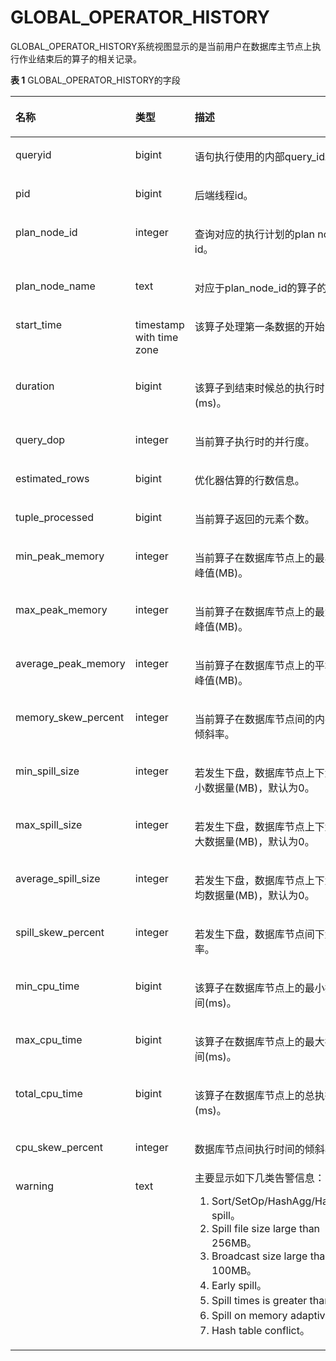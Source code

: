 # GLOBAL\_OPERATOR\_HISTORY

GLOBAL\_OPERATOR\_HISTORY系统视图显示的是当前用户在数据库主节点上执行作业结束后的算子的相关记录。

**表 1**  GLOBAL\_OPERATOR\_HISTORY的字段

<a name="zh-cn_topic_0237122744_zh-cn_topic_0111176227_table85181143511"></a>
<table><thead align="left"><tr id="zh-cn_topic_0237122744_zh-cn_topic_0111176227_row12518114125110"><th class="cellrowborder" valign="top" width="22%" id="mcps1.2.4.1.1"><p id="zh-cn_topic_0237122744_zh-cn_topic_0111176227_p7518161415512"><a name="zh-cn_topic_0237122744_zh-cn_topic_0111176227_p7518161415512"></a><a name="zh-cn_topic_0237122744_zh-cn_topic_0111176227_p7518161415512"></a>名称</p>
</th>
<th class="cellrowborder" valign="top" width="21.92%" id="mcps1.2.4.1.2"><p id="zh-cn_topic_0237122744_zh-cn_topic_0111176227_p651816147513"><a name="zh-cn_topic_0237122744_zh-cn_topic_0111176227_p651816147513"></a><a name="zh-cn_topic_0237122744_zh-cn_topic_0111176227_p651816147513"></a>类型</p>
</th>
<th class="cellrowborder" valign="top" width="56.08%" id="mcps1.2.4.1.3"><p id="zh-cn_topic_0237122744_zh-cn_topic_0111176227_p1351919149511"><a name="zh-cn_topic_0237122744_zh-cn_topic_0111176227_p1351919149511"></a><a name="zh-cn_topic_0237122744_zh-cn_topic_0111176227_p1351919149511"></a>描述</p>
</th>
</tr>
</thead>
<tbody><tr id="zh-cn_topic_0237122744_zh-cn_topic_0111176227_row155196149514"><td class="cellrowborder" valign="top" width="22%" headers="mcps1.2.4.1.1 "><p id="zh-cn_topic_0237122744_zh-cn_topic_0111176227_p2519314135114"><a name="zh-cn_topic_0237122744_zh-cn_topic_0111176227_p2519314135114"></a><a name="zh-cn_topic_0237122744_zh-cn_topic_0111176227_p2519314135114"></a>queryid</p>
</td>
<td class="cellrowborder" valign="top" width="21.92%" headers="mcps1.2.4.1.2 "><p id="zh-cn_topic_0237122744_zh-cn_topic_0111176227_p1651921418517"><a name="zh-cn_topic_0237122744_zh-cn_topic_0111176227_p1651921418517"></a><a name="zh-cn_topic_0237122744_zh-cn_topic_0111176227_p1651921418517"></a>bigint</p>
</td>
<td class="cellrowborder" valign="top" width="56.08%" headers="mcps1.2.4.1.3 "><p id="zh-cn_topic_0237122744_zh-cn_topic_0111176227_p4519141415115"><a name="zh-cn_topic_0237122744_zh-cn_topic_0111176227_p4519141415115"></a><a name="zh-cn_topic_0237122744_zh-cn_topic_0111176227_p4519141415115"></a>语句执行使用的内部query_id。</p>
</td>
</tr>
<tr id="zh-cn_topic_0237122744_zh-cn_topic_0111176227_row3519181415112"><td class="cellrowborder" valign="top" width="22%" headers="mcps1.2.4.1.1 "><p id="zh-cn_topic_0237122744_zh-cn_topic_0111176227_p14519914195120"><a name="zh-cn_topic_0237122744_zh-cn_topic_0111176227_p14519914195120"></a><a name="zh-cn_topic_0237122744_zh-cn_topic_0111176227_p14519914195120"></a>pid</p>
</td>
<td class="cellrowborder" valign="top" width="21.92%" headers="mcps1.2.4.1.2 "><p id="zh-cn_topic_0237122744_zh-cn_topic_0111176227_p1651971414515"><a name="zh-cn_topic_0237122744_zh-cn_topic_0111176227_p1651971414515"></a><a name="zh-cn_topic_0237122744_zh-cn_topic_0111176227_p1651971414515"></a>bigint</p>
</td>
<td class="cellrowborder" valign="top" width="56.08%" headers="mcps1.2.4.1.3 "><p id="zh-cn_topic_0237122744_zh-cn_topic_0111176227_p651921410511"><a name="zh-cn_topic_0237122744_zh-cn_topic_0111176227_p651921410511"></a><a name="zh-cn_topic_0237122744_zh-cn_topic_0111176227_p651921410511"></a>后端线程id。</p>
</td>
</tr>
<tr id="zh-cn_topic_0237122744_zh-cn_topic_0111176227_row551921411518"><td class="cellrowborder" valign="top" width="22%" headers="mcps1.2.4.1.1 "><p id="zh-cn_topic_0237122744_zh-cn_topic_0111176227_p85191414155117"><a name="zh-cn_topic_0237122744_zh-cn_topic_0111176227_p85191414155117"></a><a name="zh-cn_topic_0237122744_zh-cn_topic_0111176227_p85191414155117"></a>plan_node_id</p>
</td>
<td class="cellrowborder" valign="top" width="21.92%" headers="mcps1.2.4.1.2 "><p id="zh-cn_topic_0237122744_zh-cn_topic_0111176227_p1951991455112"><a name="zh-cn_topic_0237122744_zh-cn_topic_0111176227_p1951991455112"></a><a name="zh-cn_topic_0237122744_zh-cn_topic_0111176227_p1951991455112"></a>integer</p>
</td>
<td class="cellrowborder" valign="top" width="56.08%" headers="mcps1.2.4.1.3 "><p id="zh-cn_topic_0237122744_zh-cn_topic_0111176227_p3519101415516"><a name="zh-cn_topic_0237122744_zh-cn_topic_0111176227_p3519101415516"></a><a name="zh-cn_topic_0237122744_zh-cn_topic_0111176227_p3519101415516"></a>查询对应的执行计划的plan node id。</p>
</td>
</tr>
<tr id="zh-cn_topic_0237122744_zh-cn_topic_0111176227_row17519614175113"><td class="cellrowborder" valign="top" width="22%" headers="mcps1.2.4.1.1 "><p id="zh-cn_topic_0237122744_zh-cn_topic_0111176227_p5519131418511"><a name="zh-cn_topic_0237122744_zh-cn_topic_0111176227_p5519131418511"></a><a name="zh-cn_topic_0237122744_zh-cn_topic_0111176227_p5519131418511"></a>plan_node_name</p>
</td>
<td class="cellrowborder" valign="top" width="21.92%" headers="mcps1.2.4.1.2 "><p id="zh-cn_topic_0237122744_zh-cn_topic_0111176227_p1951971455118"><a name="zh-cn_topic_0237122744_zh-cn_topic_0111176227_p1951971455118"></a><a name="zh-cn_topic_0237122744_zh-cn_topic_0111176227_p1951971455118"></a>text</p>
</td>
<td class="cellrowborder" valign="top" width="56.08%" headers="mcps1.2.4.1.3 "><p id="zh-cn_topic_0237122744_zh-cn_topic_0111176227_p1825284518537"><a name="zh-cn_topic_0237122744_zh-cn_topic_0111176227_p1825284518537"></a><a name="zh-cn_topic_0237122744_zh-cn_topic_0111176227_p1825284518537"></a>对应于plan_node_id的算子的名称。</p>
</td>
</tr>
<tr id="zh-cn_topic_0237122744_zh-cn_topic_0111176227_row251961411512"><td class="cellrowborder" valign="top" width="22%" headers="mcps1.2.4.1.1 "><p id="zh-cn_topic_0237122744_zh-cn_topic_0111176227_p10519171455119"><a name="zh-cn_topic_0237122744_zh-cn_topic_0111176227_p10519171455119"></a><a name="zh-cn_topic_0237122744_zh-cn_topic_0111176227_p10519171455119"></a>start_time</p>
</td>
<td class="cellrowborder" valign="top" width="21.92%" headers="mcps1.2.4.1.2 "><p id="zh-cn_topic_0237122744_zh-cn_topic_0111176227_p10519314105112"><a name="zh-cn_topic_0237122744_zh-cn_topic_0111176227_p10519314105112"></a><a name="zh-cn_topic_0237122744_zh-cn_topic_0111176227_p10519314105112"></a>timestamp with time zone</p>
</td>
<td class="cellrowborder" valign="top" width="56.08%" headers="mcps1.2.4.1.3 "><p id="zh-cn_topic_0237122744_zh-cn_topic_0111176227_p751971405113"><a name="zh-cn_topic_0237122744_zh-cn_topic_0111176227_p751971405113"></a><a name="zh-cn_topic_0237122744_zh-cn_topic_0111176227_p751971405113"></a>该算子处理第一条数据的开始时间。</p>
</td>
</tr>
<tr id="zh-cn_topic_0237122744_zh-cn_topic_0111176227_row15191214175110"><td class="cellrowborder" valign="top" width="22%" headers="mcps1.2.4.1.1 "><p id="zh-cn_topic_0237122744_zh-cn_topic_0111176227_p7519141412514"><a name="zh-cn_topic_0237122744_zh-cn_topic_0111176227_p7519141412514"></a><a name="zh-cn_topic_0237122744_zh-cn_topic_0111176227_p7519141412514"></a>duration</p>
</td>
<td class="cellrowborder" valign="top" width="21.92%" headers="mcps1.2.4.1.2 "><p id="zh-cn_topic_0237122744_zh-cn_topic_0111176227_p205191014155120"><a name="zh-cn_topic_0237122744_zh-cn_topic_0111176227_p205191014155120"></a><a name="zh-cn_topic_0237122744_zh-cn_topic_0111176227_p205191014155120"></a>bigint</p>
</td>
<td class="cellrowborder" valign="top" width="56.08%" headers="mcps1.2.4.1.3 "><p id="zh-cn_topic_0237122744_zh-cn_topic_0111176227_p1451971495114"><a name="zh-cn_topic_0237122744_zh-cn_topic_0111176227_p1451971495114"></a><a name="zh-cn_topic_0237122744_zh-cn_topic_0111176227_p1451971495114"></a>该算子到结束时候总的执行时间(ms)。</p>
</td>
</tr>
<tr id="zh-cn_topic_0237122744_zh-cn_topic_0111176227_row15519614165115"><td class="cellrowborder" valign="top" width="22%" headers="mcps1.2.4.1.1 "><p id="zh-cn_topic_0237122744_zh-cn_topic_0111176227_p1451911141518"><a name="zh-cn_topic_0237122744_zh-cn_topic_0111176227_p1451911141518"></a><a name="zh-cn_topic_0237122744_zh-cn_topic_0111176227_p1451911141518"></a>query_dop</p>
</td>
<td class="cellrowborder" valign="top" width="21.92%" headers="mcps1.2.4.1.2 "><p id="zh-cn_topic_0237122744_zh-cn_topic_0111176227_p7519514155119"><a name="zh-cn_topic_0237122744_zh-cn_topic_0111176227_p7519514155119"></a><a name="zh-cn_topic_0237122744_zh-cn_topic_0111176227_p7519514155119"></a>integer</p>
</td>
<td class="cellrowborder" valign="top" width="56.08%" headers="mcps1.2.4.1.3 "><p id="zh-cn_topic_0237122744_zh-cn_topic_0111176227_p8519111485115"><a name="zh-cn_topic_0237122744_zh-cn_topic_0111176227_p8519111485115"></a><a name="zh-cn_topic_0237122744_zh-cn_topic_0111176227_p8519111485115"></a>当前算子执行时的并行度。</p>
</td>
</tr>
<tr id="zh-cn_topic_0237122744_zh-cn_topic_0111176227_row8519914145114"><td class="cellrowborder" valign="top" width="22%" headers="mcps1.2.4.1.1 "><p id="zh-cn_topic_0237122744_zh-cn_topic_0111176227_p1151971405113"><a name="zh-cn_topic_0237122744_zh-cn_topic_0111176227_p1151971405113"></a><a name="zh-cn_topic_0237122744_zh-cn_topic_0111176227_p1151971405113"></a>estimated_rows</p>
</td>
<td class="cellrowborder" valign="top" width="21.92%" headers="mcps1.2.4.1.2 "><p id="zh-cn_topic_0237122744_zh-cn_topic_0111176227_p65191314155115"><a name="zh-cn_topic_0237122744_zh-cn_topic_0111176227_p65191314155115"></a><a name="zh-cn_topic_0237122744_zh-cn_topic_0111176227_p65191314155115"></a>bigint</p>
</td>
<td class="cellrowborder" valign="top" width="56.08%" headers="mcps1.2.4.1.3 "><p id="zh-cn_topic_0237122744_zh-cn_topic_0111176227_p15519101411512"><a name="zh-cn_topic_0237122744_zh-cn_topic_0111176227_p15519101411512"></a><a name="zh-cn_topic_0237122744_zh-cn_topic_0111176227_p15519101411512"></a>优化器估算的行数信息。</p>
</td>
</tr>
<tr id="zh-cn_topic_0237122744_zh-cn_topic_0111176227_row14519161419512"><td class="cellrowborder" valign="top" width="22%" headers="mcps1.2.4.1.1 "><p id="zh-cn_topic_0237122744_zh-cn_topic_0111176227_p4519181485114"><a name="zh-cn_topic_0237122744_zh-cn_topic_0111176227_p4519181485114"></a><a name="zh-cn_topic_0237122744_zh-cn_topic_0111176227_p4519181485114"></a>tuple_processed</p>
</td>
<td class="cellrowborder" valign="top" width="21.92%" headers="mcps1.2.4.1.2 "><p id="zh-cn_topic_0237122744_zh-cn_topic_0111176227_p2519121416514"><a name="zh-cn_topic_0237122744_zh-cn_topic_0111176227_p2519121416514"></a><a name="zh-cn_topic_0237122744_zh-cn_topic_0111176227_p2519121416514"></a>bigint</p>
</td>
<td class="cellrowborder" valign="top" width="56.08%" headers="mcps1.2.4.1.3 "><p id="zh-cn_topic_0237122744_zh-cn_topic_0111176227_p55195145519"><a name="zh-cn_topic_0237122744_zh-cn_topic_0111176227_p55195145519"></a><a name="zh-cn_topic_0237122744_zh-cn_topic_0111176227_p55195145519"></a>当前算子返回的元素个数。</p>
</td>
</tr>
<tr id="zh-cn_topic_0237122744_zh-cn_topic_0111176227_row13519514115111"><td class="cellrowborder" valign="top" width="22%" headers="mcps1.2.4.1.1 "><p id="zh-cn_topic_0237122744_zh-cn_topic_0111176227_p45193142511"><a name="zh-cn_topic_0237122744_zh-cn_topic_0111176227_p45193142511"></a><a name="zh-cn_topic_0237122744_zh-cn_topic_0111176227_p45193142511"></a>min_peak_memory</p>
</td>
<td class="cellrowborder" valign="top" width="21.92%" headers="mcps1.2.4.1.2 "><p id="zh-cn_topic_0237122744_zh-cn_topic_0111176227_p8519151410510"><a name="zh-cn_topic_0237122744_zh-cn_topic_0111176227_p8519151410510"></a><a name="zh-cn_topic_0237122744_zh-cn_topic_0111176227_p8519151410510"></a>integer</p>
</td>
<td class="cellrowborder" valign="top" width="56.08%" headers="mcps1.2.4.1.3 "><p id="zh-cn_topic_0237122744_zh-cn_topic_0111176227_p165191114145119"><a name="zh-cn_topic_0237122744_zh-cn_topic_0111176227_p165191114145119"></a><a name="zh-cn_topic_0237122744_zh-cn_topic_0111176227_p165191114145119"></a>当前算子在数据库节点上的最小内存峰值(MB)。</p>
</td>
</tr>
<tr id="zh-cn_topic_0237122744_zh-cn_topic_0111176227_row651951425114"><td class="cellrowborder" valign="top" width="22%" headers="mcps1.2.4.1.1 "><p id="zh-cn_topic_0237122744_zh-cn_topic_0111176227_p1519121413516"><a name="zh-cn_topic_0237122744_zh-cn_topic_0111176227_p1519121413516"></a><a name="zh-cn_topic_0237122744_zh-cn_topic_0111176227_p1519121413516"></a>max_peak_memory</p>
</td>
<td class="cellrowborder" valign="top" width="21.92%" headers="mcps1.2.4.1.2 "><p id="zh-cn_topic_0237122744_zh-cn_topic_0111176227_p1751916147515"><a name="zh-cn_topic_0237122744_zh-cn_topic_0111176227_p1751916147515"></a><a name="zh-cn_topic_0237122744_zh-cn_topic_0111176227_p1751916147515"></a>integer</p>
</td>
<td class="cellrowborder" valign="top" width="56.08%" headers="mcps1.2.4.1.3 "><p id="zh-cn_topic_0237122744_zh-cn_topic_0111176227_p85191314135116"><a name="zh-cn_topic_0237122744_zh-cn_topic_0111176227_p85191314135116"></a><a name="zh-cn_topic_0237122744_zh-cn_topic_0111176227_p85191314135116"></a>当前算子在数据库节点上的最大内存峰值(MB)。</p>
</td>
</tr>
<tr id="zh-cn_topic_0237122744_zh-cn_topic_0111176227_row165191314175116"><td class="cellrowborder" valign="top" width="22%" headers="mcps1.2.4.1.1 "><p id="zh-cn_topic_0237122744_zh-cn_topic_0111176227_p1252010141514"><a name="zh-cn_topic_0237122744_zh-cn_topic_0111176227_p1252010141514"></a><a name="zh-cn_topic_0237122744_zh-cn_topic_0111176227_p1252010141514"></a>average_peak_memory</p>
</td>
<td class="cellrowborder" valign="top" width="21.92%" headers="mcps1.2.4.1.2 "><p id="zh-cn_topic_0237122744_zh-cn_topic_0111176227_p3520171413517"><a name="zh-cn_topic_0237122744_zh-cn_topic_0111176227_p3520171413517"></a><a name="zh-cn_topic_0237122744_zh-cn_topic_0111176227_p3520171413517"></a>integer</p>
</td>
<td class="cellrowborder" valign="top" width="56.08%" headers="mcps1.2.4.1.3 "><p id="zh-cn_topic_0237122744_zh-cn_topic_0111176227_p15520161445117"><a name="zh-cn_topic_0237122744_zh-cn_topic_0111176227_p15520161445117"></a><a name="zh-cn_topic_0237122744_zh-cn_topic_0111176227_p15520161445117"></a>当前算子在数据库节点上的平均内存峰值(MB)。</p>
</td>
</tr>
<tr id="zh-cn_topic_0237122744_zh-cn_topic_0111176227_row1021234211415"><td class="cellrowborder" valign="top" width="22%" headers="mcps1.2.4.1.1 "><p id="zh-cn_topic_0237122744_zh-cn_topic_0111176227_p162135421546"><a name="zh-cn_topic_0237122744_zh-cn_topic_0111176227_p162135421546"></a><a name="zh-cn_topic_0237122744_zh-cn_topic_0111176227_p162135421546"></a>memory_skew_percent</p>
</td>
<td class="cellrowborder" valign="top" width="21.92%" headers="mcps1.2.4.1.2 "><p id="zh-cn_topic_0237122744_zh-cn_topic_0111176227_p02131442948"><a name="zh-cn_topic_0237122744_zh-cn_topic_0111176227_p02131442948"></a><a name="zh-cn_topic_0237122744_zh-cn_topic_0111176227_p02131442948"></a>integer</p>
</td>
<td class="cellrowborder" valign="top" width="56.08%" headers="mcps1.2.4.1.3 "><p id="zh-cn_topic_0237122744_zh-cn_topic_0111176227_p1721315421243"><a name="zh-cn_topic_0237122744_zh-cn_topic_0111176227_p1721315421243"></a><a name="zh-cn_topic_0237122744_zh-cn_topic_0111176227_p1721315421243"></a>当前算子在<span id="zh-cn_topic_0237122744_text167753634511"><a name="zh-cn_topic_0237122744_text167753634511"></a><a name="zh-cn_topic_0237122744_text167753634511"></a>数据库节点</span>间的内存使用倾斜率。</p>
</td>
</tr>
<tr id="zh-cn_topic_0237122744_zh-cn_topic_0111176227_row85201814195111"><td class="cellrowborder" valign="top" width="22%" headers="mcps1.2.4.1.1 "><p id="zh-cn_topic_0237122744_zh-cn_topic_0111176227_p1752031425113"><a name="zh-cn_topic_0237122744_zh-cn_topic_0111176227_p1752031425113"></a><a name="zh-cn_topic_0237122744_zh-cn_topic_0111176227_p1752031425113"></a>min_spill_size</p>
</td>
<td class="cellrowborder" valign="top" width="21.92%" headers="mcps1.2.4.1.2 "><p id="zh-cn_topic_0237122744_zh-cn_topic_0111176227_p952021419512"><a name="zh-cn_topic_0237122744_zh-cn_topic_0111176227_p952021419512"></a><a name="zh-cn_topic_0237122744_zh-cn_topic_0111176227_p952021419512"></a>integer</p>
</td>
<td class="cellrowborder" valign="top" width="56.08%" headers="mcps1.2.4.1.3 "><p id="zh-cn_topic_0237122744_zh-cn_topic_0111176227_p752071475115"><a name="zh-cn_topic_0237122744_zh-cn_topic_0111176227_p752071475115"></a><a name="zh-cn_topic_0237122744_zh-cn_topic_0111176227_p752071475115"></a>若发生下盘，数据库节点上下盘的最小数据量(MB)，默认为0。</p>
</td>
</tr>
<tr id="zh-cn_topic_0237122744_zh-cn_topic_0111176227_row25206142513"><td class="cellrowborder" valign="top" width="22%" headers="mcps1.2.4.1.1 "><p id="zh-cn_topic_0237122744_zh-cn_topic_0111176227_p1952021418517"><a name="zh-cn_topic_0237122744_zh-cn_topic_0111176227_p1952021418517"></a><a name="zh-cn_topic_0237122744_zh-cn_topic_0111176227_p1952021418517"></a>max_spill_size</p>
</td>
<td class="cellrowborder" valign="top" width="21.92%" headers="mcps1.2.4.1.2 "><p id="zh-cn_topic_0237122744_zh-cn_topic_0111176227_p1452018144513"><a name="zh-cn_topic_0237122744_zh-cn_topic_0111176227_p1452018144513"></a><a name="zh-cn_topic_0237122744_zh-cn_topic_0111176227_p1452018144513"></a>integer</p>
</td>
<td class="cellrowborder" valign="top" width="56.08%" headers="mcps1.2.4.1.3 "><p id="zh-cn_topic_0237122744_zh-cn_topic_0111176227_p185201314115112"><a name="zh-cn_topic_0237122744_zh-cn_topic_0111176227_p185201314115112"></a><a name="zh-cn_topic_0237122744_zh-cn_topic_0111176227_p185201314115112"></a>若发生下盘，数据库节点上下盘的最大数据量(MB)，默认为0。</p>
</td>
</tr>
<tr id="zh-cn_topic_0237122744_zh-cn_topic_0111176227_row125201914115112"><td class="cellrowborder" valign="top" width="22%" headers="mcps1.2.4.1.1 "><p id="zh-cn_topic_0237122744_zh-cn_topic_0111176227_p1352081445118"><a name="zh-cn_topic_0237122744_zh-cn_topic_0111176227_p1352081445118"></a><a name="zh-cn_topic_0237122744_zh-cn_topic_0111176227_p1352081445118"></a>average_spill_size</p>
</td>
<td class="cellrowborder" valign="top" width="21.92%" headers="mcps1.2.4.1.2 "><p id="zh-cn_topic_0237122744_zh-cn_topic_0111176227_p752061414517"><a name="zh-cn_topic_0237122744_zh-cn_topic_0111176227_p752061414517"></a><a name="zh-cn_topic_0237122744_zh-cn_topic_0111176227_p752061414517"></a>integer</p>
</td>
<td class="cellrowborder" valign="top" width="56.08%" headers="mcps1.2.4.1.3 "><p id="zh-cn_topic_0237122744_zh-cn_topic_0111176227_p155201514155118"><a name="zh-cn_topic_0237122744_zh-cn_topic_0111176227_p155201514155118"></a><a name="zh-cn_topic_0237122744_zh-cn_topic_0111176227_p155201514155118"></a>若发生下盘，数据库节点上下盘的平均数据量(MB)，默认为0。</p>
</td>
</tr>
<tr id="zh-cn_topic_0237122744_zh-cn_topic_0111176227_row1252051419514"><td class="cellrowborder" valign="top" width="22%" headers="mcps1.2.4.1.1 "><p id="zh-cn_topic_0237122744_zh-cn_topic_0111176227_p19520161411513"><a name="zh-cn_topic_0237122744_zh-cn_topic_0111176227_p19520161411513"></a><a name="zh-cn_topic_0237122744_zh-cn_topic_0111176227_p19520161411513"></a>spill_skew_percent</p>
</td>
<td class="cellrowborder" valign="top" width="21.92%" headers="mcps1.2.4.1.2 "><p id="zh-cn_topic_0237122744_zh-cn_topic_0111176227_p85201141517"><a name="zh-cn_topic_0237122744_zh-cn_topic_0111176227_p85201141517"></a><a name="zh-cn_topic_0237122744_zh-cn_topic_0111176227_p85201141517"></a>integer</p>
</td>
<td class="cellrowborder" valign="top" width="56.08%" headers="mcps1.2.4.1.3 "><p id="zh-cn_topic_0237122744_zh-cn_topic_0111176227_p1520131411519"><a name="zh-cn_topic_0237122744_zh-cn_topic_0111176227_p1520131411519"></a><a name="zh-cn_topic_0237122744_zh-cn_topic_0111176227_p1520131411519"></a>若发生下盘，数据库节点间下盘倾斜率。</p>
</td>
</tr>
<tr id="zh-cn_topic_0237122744_zh-cn_topic_0111176227_row1452061412518"><td class="cellrowborder" valign="top" width="22%" headers="mcps1.2.4.1.1 "><p id="zh-cn_topic_0237122744_zh-cn_topic_0111176227_p1052071445117"><a name="zh-cn_topic_0237122744_zh-cn_topic_0111176227_p1052071445117"></a><a name="zh-cn_topic_0237122744_zh-cn_topic_0111176227_p1052071445117"></a>min_cpu_time</p>
</td>
<td class="cellrowborder" valign="top" width="21.92%" headers="mcps1.2.4.1.2 "><p id="zh-cn_topic_0237122744_zh-cn_topic_0111176227_p145200142510"><a name="zh-cn_topic_0237122744_zh-cn_topic_0111176227_p145200142510"></a><a name="zh-cn_topic_0237122744_zh-cn_topic_0111176227_p145200142510"></a>bigint</p>
</td>
<td class="cellrowborder" valign="top" width="56.08%" headers="mcps1.2.4.1.3 "><p id="zh-cn_topic_0237122744_zh-cn_topic_0111176227_p185204140516"><a name="zh-cn_topic_0237122744_zh-cn_topic_0111176227_p185204140516"></a><a name="zh-cn_topic_0237122744_zh-cn_topic_0111176227_p185204140516"></a>该算子在数据库节点上的最小执行时间(ms)。</p>
</td>
</tr>
<tr id="zh-cn_topic_0237122744_zh-cn_topic_0111176227_row145201414185120"><td class="cellrowborder" valign="top" width="22%" headers="mcps1.2.4.1.1 "><p id="zh-cn_topic_0237122744_zh-cn_topic_0111176227_p752019149519"><a name="zh-cn_topic_0237122744_zh-cn_topic_0111176227_p752019149519"></a><a name="zh-cn_topic_0237122744_zh-cn_topic_0111176227_p752019149519"></a>max_cpu_time</p>
</td>
<td class="cellrowborder" valign="top" width="21.92%" headers="mcps1.2.4.1.2 "><p id="zh-cn_topic_0237122744_zh-cn_topic_0111176227_p17520614165111"><a name="zh-cn_topic_0237122744_zh-cn_topic_0111176227_p17520614165111"></a><a name="zh-cn_topic_0237122744_zh-cn_topic_0111176227_p17520614165111"></a>bigint</p>
</td>
<td class="cellrowborder" valign="top" width="56.08%" headers="mcps1.2.4.1.3 "><p id="zh-cn_topic_0237122744_zh-cn_topic_0111176227_p65207145515"><a name="zh-cn_topic_0237122744_zh-cn_topic_0111176227_p65207145515"></a><a name="zh-cn_topic_0237122744_zh-cn_topic_0111176227_p65207145515"></a>该算子在数据库节点上的最大执行时间(ms)。</p>
</td>
</tr>
<tr id="zh-cn_topic_0237122744_zh-cn_topic_0111176227_row10520151445118"><td class="cellrowborder" valign="top" width="22%" headers="mcps1.2.4.1.1 "><p id="zh-cn_topic_0237122744_zh-cn_topic_0111176227_p13520181445118"><a name="zh-cn_topic_0237122744_zh-cn_topic_0111176227_p13520181445118"></a><a name="zh-cn_topic_0237122744_zh-cn_topic_0111176227_p13520181445118"></a>total_cpu_time</p>
</td>
<td class="cellrowborder" valign="top" width="21.92%" headers="mcps1.2.4.1.2 "><p id="zh-cn_topic_0237122744_zh-cn_topic_0111176227_p1852061414513"><a name="zh-cn_topic_0237122744_zh-cn_topic_0111176227_p1852061414513"></a><a name="zh-cn_topic_0237122744_zh-cn_topic_0111176227_p1852061414513"></a>bigint</p>
</td>
<td class="cellrowborder" valign="top" width="56.08%" headers="mcps1.2.4.1.3 "><p id="zh-cn_topic_0237122744_zh-cn_topic_0111176227_p1452031415113"><a name="zh-cn_topic_0237122744_zh-cn_topic_0111176227_p1452031415113"></a><a name="zh-cn_topic_0237122744_zh-cn_topic_0111176227_p1452031415113"></a>该算子在数据库节点上的总执行时间(ms)。</p>
</td>
</tr>
<tr id="zh-cn_topic_0237122744_zh-cn_topic_0111176227_row1752017141518"><td class="cellrowborder" valign="top" width="22%" headers="mcps1.2.4.1.1 "><p id="zh-cn_topic_0237122744_zh-cn_topic_0111176227_p12520111475115"><a name="zh-cn_topic_0237122744_zh-cn_topic_0111176227_p12520111475115"></a><a name="zh-cn_topic_0237122744_zh-cn_topic_0111176227_p12520111475115"></a>cpu_skew_percent</p>
</td>
<td class="cellrowborder" valign="top" width="21.92%" headers="mcps1.2.4.1.2 "><p id="zh-cn_topic_0237122744_zh-cn_topic_0111176227_p1452061412511"><a name="zh-cn_topic_0237122744_zh-cn_topic_0111176227_p1452061412511"></a><a name="zh-cn_topic_0237122744_zh-cn_topic_0111176227_p1452061412511"></a>integer</p>
</td>
<td class="cellrowborder" valign="top" width="56.08%" headers="mcps1.2.4.1.3 "><p id="zh-cn_topic_0237122744_zh-cn_topic_0111176227_p3520111414515"><a name="zh-cn_topic_0237122744_zh-cn_topic_0111176227_p3520111414515"></a><a name="zh-cn_topic_0237122744_zh-cn_topic_0111176227_p3520111414515"></a>数据库节点间执行时间的倾斜率。</p>
</td>
</tr>
<tr id="zh-cn_topic_0237122744_zh-cn_topic_0111176227_row752012145514"><td class="cellrowborder" valign="top" width="22%" headers="mcps1.2.4.1.1 "><p id="zh-cn_topic_0237122744_zh-cn_topic_0111176227_p6520181475113"><a name="zh-cn_topic_0237122744_zh-cn_topic_0111176227_p6520181475113"></a><a name="zh-cn_topic_0237122744_zh-cn_topic_0111176227_p6520181475113"></a>warning</p>
</td>
<td class="cellrowborder" valign="top" width="21.92%" headers="mcps1.2.4.1.2 "><p id="zh-cn_topic_0237122744_zh-cn_topic_0111176227_p155201314115112"><a name="zh-cn_topic_0237122744_zh-cn_topic_0111176227_p155201314115112"></a><a name="zh-cn_topic_0237122744_zh-cn_topic_0111176227_p155201314115112"></a>text</p>
</td>
<td class="cellrowborder" valign="top" width="56.08%" headers="mcps1.2.4.1.3 "><div class="p" id="zh-cn_topic_0237122744_zh-cn_topic_0111176227_p4479161682718"><a name="zh-cn_topic_0237122744_zh-cn_topic_0111176227_p4479161682718"></a><a name="zh-cn_topic_0237122744_zh-cn_topic_0111176227_p4479161682718"></a>主要显示如下几类告警信息：<a name="zh-cn_topic_0237122744_ol51018198136"></a><a name="zh-cn_topic_0237122744_ol51018198136"></a><ol id="zh-cn_topic_0237122744_ol51018198136"><li>Sort/SetOp/HashAgg/HashJoin spill。</li><li>Spill file size large than 256MB。</li><li>Broadcast size large than 100MB。</li><li>Early spill。</li><li>Spill times is greater than 3。</li><li>Spill on memory adaptive。</li><li>Hash table conflict。</li></ol>
</div>
</td>
</tr>
</tbody>
</table>

